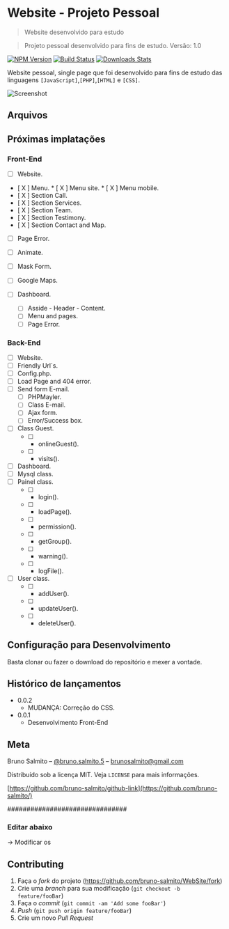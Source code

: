 # Website - Projeto Pessoal
> Website desenvolvido para estudo

> Projeto pessoal desenvolvido para fins de estudo.
> Versão: 1.0

[![NPM Version][npm-image]][npm-url]
[![Build Status][travis-image]][travis-url]
[![Downloads Stats][npm-downloads]][npm-url]

Website pessoal, single page que foi desenvolvido para fins de estudo das linguagens `[JavaScript]`,`[PHP]`,`[HTML]` e `[CSS]`.

![Screenshot](screenShot/website.gif)


## Arquivos



## Próximas implatações

### Front-End
* [  ] Website.
* [ X ] Menu.
      * [ X ] Menu site.
      * [ X ] Menu mobile.
* [ X ] Section Call.
* [ X ] Section Services.
* [ X ] Section Team.
* [ X ] Section Testimony.
* [ X ] Section Contact and Map.
* [  ] Page Error.
* [  ] Animate.
* [  ] Mask Form.
* [  ] Google Maps.

* [  ] Dashboard.
     * [  ] Asside - Header - Content.
     * [  ] Menu and pages.
     * [  ] Page Error.

### Back-End 
* [  ] Website.
* [  ] Friendly Url`s.
* [  ] Config.php.
* [  ] Load Page and 404 error.
* [  ] Send form E-mail.
     * [  ] PHPMayler.
     * [  ] Class E-mail.
     * [  ] Ajax form.
     * [  ] Error/Success box.
* [  ] Class Guest.
     * [  ] + onlineGuest().
     * [  ] + visits().


* [  ] Dashboard.
* [  ] Mysql class.
* [  ] Painel class.
     * [  ] + login().
     * [  ] + loadPage().
     * [  ] + permission().
     * [  ] + getGroup().
     * [  ] + warning().
     * [  ] + logFile().

* [  ] User class.
     * [  ] + addUser().
     * [  ] + updateUser().
     * [  ] + deleteUser().

## Configuração para Desenvolvimento

Basta clonar ou fazer o download do repositório e mexer a vontade.

## Histórico de lançamentos
* 0.0.2
    * MUDANÇA: Correção do CSS.
* 0.0.1
    * Desenvolvimento Front-End

## Meta

Bruno Salmito – [@bruno.salmito.5](https://web.facebook.com/bruno.salmito.5) – brunosalmito@gmail.com

Distribuído sob a licença MIT. Veja `LICENSE` para mais informações.

[https://github.com/bruno-salmito/github-link](https://github.com/bruno-salmito/)


###############################
### Editar abaixo
-> Modificar os 

## Contributing

1. Faça o _fork_ do projeto (<https://github.com/bruno-salmito/WebSite/fork>)
2. Crie uma _branch_ para sua modificação (`git checkout -b feature/fooBar`)
3. Faça o _commit_ (`git commit -am 'Add some fooBar'`)
4. _Push_ (`git push origin feature/fooBar`)
5. Crie um novo _Pull Request_

[npm-image]: https://img.shields.io/npm/v/datadog-metrics.svg?style=flat-square
[npm-url]: https://npmjs.org/package/datadog-metrics
[npm-downloads]: https://img.shields.io/npm/dm/datadog-metrics.svg?style=flat-square
[travis-image]: https://img.shields.io/travis/dbader/node-datadog-metrics/master.svg?style=flat-square
[travis-url]: https://travis-ci.org/dbader/node-datadog-metrics
[wiki]: https://github.com/seunome/WebSite/wiki
